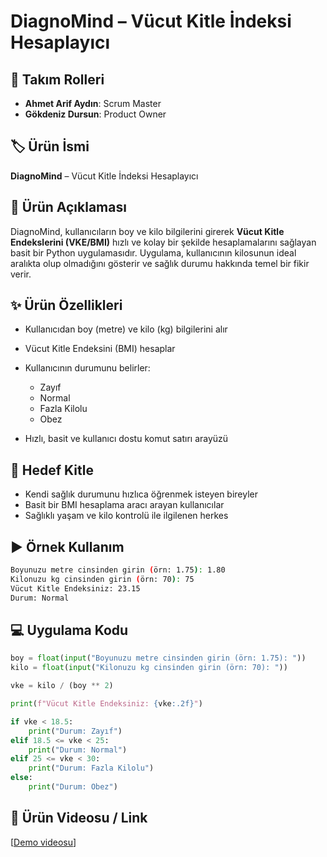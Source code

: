 # DiagnoMind – Vücut Kitle İndeksi Hesaplayıcı

## 👥 Takım Rolleri

* **Ahmet Arif Aydın**: Scrum Master
* **Gökdeniz Dursun**: Product Owner

## 🏷 Ürün İsmi

**DiagnoMind** – Vücut Kitle İndeksi Hesaplayıcı

## 📄 Ürün Açıklaması

DiagnoMind, kullanıcıların boy ve kilo bilgilerini girerek **Vücut Kitle Endekslerini (VKE/BMI)** hızlı ve kolay bir şekilde hesaplamalarını sağlayan basit bir Python uygulamasıdır.
Uygulama, kullanıcının kilosunun ideal aralıkta olup olmadığını gösterir ve sağlık durumu hakkında temel bir fikir verir.

## ✨ Ürün Özellikleri

* Kullanıcıdan boy (metre) ve kilo (kg) bilgilerini alır
* Vücut Kitle Endeksini (BMI) hesaplar
* Kullanıcının durumunu belirler:

  * Zayıf
  * Normal
  * Fazla Kilolu
  * Obez
* Hızlı, basit ve kullanıcı dostu komut satırı arayüzü

## 🎯 Hedef Kitle

* Kendi sağlık durumunu hızlıca öğrenmek isteyen bireyler
* Basit bir BMI hesaplama aracı arayan kullanıcılar
* Sağlıklı yaşam ve kilo kontrolü ile ilgilenen herkes

## ▶ Örnek Kullanım

```bash
Boyunuzu metre cinsinden girin (örn: 1.75): 1.80
Kilonuzu kg cinsinden girin (örn: 70): 75
Vücut Kitle Endeksiniz: 23.15
Durum: Normal
```

## 💻 Uygulama Kodu

```python
boy = float(input("Boyunuzu metre cinsinden girin (örn: 1.75): "))
kilo = float(input("Kilonuzu kg cinsinden girin (örn: 70): "))

vke = kilo / (boy ** 2)

print(f"Vücut Kitle Endeksiniz: {vke:.2f}")

if vke < 18.5:
    print("Durum: Zayıf")
elif 18.5 <= vke < 25:
    print("Durum: Normal")
elif 25 <= vke < 30:
    print("Durum: Fazla Kilolu")
else:
    print("Durum: Obez")
```

## 🎥 Ürün Videosu / Link

\[[Demo videosu](https://youtu.be/cgUCOcFBO5Y?feature=shared)]


